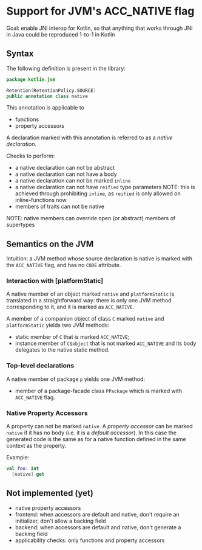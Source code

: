 # Support for JVM's ACC_NATIVE flag

Goal: enable JNI interop for Kotlin, so that anything that works through JNI in Java could be reproduced 1-to-1 in Kotlin

## Syntax

The following definition is present in the library:

``` kotlin
package kotlin.jvm

Retention(RetentionPolicy.SOURCE)
public annotation class native
```

This annotation is applicable to
 - functions
 - property accessors

A declaration marked with this annotation is referred to as a *native declaration*.

Checks to perform:
 - a native declaration can not be abstract
 - a native declaration can not have a body
 - a native declaration can not be marked `inline`
 - a native declaration can not have `reified` type parameters
   NOTE: this is achieved through prohibiting `inline`, as `reified` is only allowed on inline-functions now
 - members of traits can not be native

NOTE: native members can override open (or abstract) members of supertypes

## Semantics on the JVM

Intuition: a JVM method whose source declaration is native is marked with the `ACC_NATIVE` flag, and has no `CODE` attribute.

### Interaction with \[platformStatic\]

A native member of an object marked `native` and `platformStatic` is translated in a straightforward way:
there is only one JVM method corresponding to it, and it is marked as `ACC_NATIVE`.

A member of a companion object of class `C` marked `native` and `platformStatic` yields two JVM methods:
 - static member of `C` that is marked `ACC_NATIVE`;
 - instance member of `C$object` that is not marked `ACC_NATIVE` and its body delegates to the native static method.

### Top-level declarations

A native member of package `p` yields one JVM method:
 - member of a package-facade class `PPackage` which is marked with `ACC_NATIVE` flag.

### Native Property Accessors

A property can not be marked `native`.
A *property accessor* can be marked `native` if it has no body (i.e. it is a *default accessor*).
In this case the generated code is the same as for a native function defined in the same context as the property.

Example:
``` kotlin
val foo: Int
  [native] get
```

## Not implemented (yet)

- native property accessors
 - frontend: when accessors are default and native, don't require an initializer, don't allow a backing field
 - backend: when accessors are default and native, don't generate a backing field
- applicability checks: only functions and property accessors